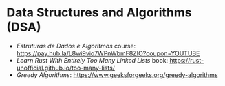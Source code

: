 # Data Structures and Algorithms (DSA)

- *Estruturas de Dados e Algoritmos* course: https://pay.hub.la/L8wi9vio7WPnWbmF8ZIO?coupon=YOUTUBE
- *Learn Rust With Entirely Too Many Linked Lists* book: https://rust-unofficial.github.io/too-many-lists/
- *Greedy Algorithms*: https://www.geeksforgeeks.org/greedy-algorithms